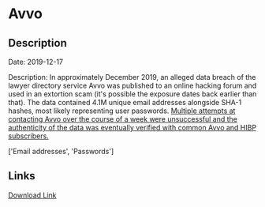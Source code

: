 # Avvo

## Description

Date: 2019-12-17

Description:
In approximately December 2019, an alleged data breach of the lawyer directory service Avvo was published to an online hacking forum and used in an extortion scam (it's possible the exposure dates back earlier than that). The data contained 4.1M unique email addresses alongside SHA-1 hashes, most likely representing user passwords. <a href="https://troyhunt.com/breach-disclosure-blow-by-blow-heres-why-its-so-hard" target="_blank" rel="noopener">Multiple attempts at contacting Avvo over the course of a week were unsuccessful and the authenticity of the data was eventually verified with common Avvo and HIBP subscribers.</a>


['Email addresses', 'Passwords']

## Links

[Download Link](https://link-to.net/1229997/377.9989598091175/dynamic/?r=YXZ2by5jb20=)
